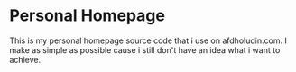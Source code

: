 # Personal Homepage

This is my personal homepage source code that i use on afdholudin.com.
I make as simple as possible cause i still don't have an idea what i want to achieve.
